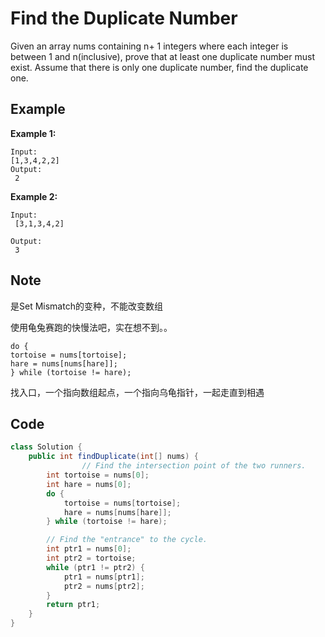 # Find the Duplicate Number

Given an array nums containing n+ 1 integers where each integer is between 1 and n(inclusive), prove that at least one duplicate number must exist. Assume that there is only one duplicate number, find the duplicate one.

## Example

**Example 1:**

```
Input:
[1,3,4,2,2]
Output:
 2
```

**Example 2:**

```
Input:
 [3,1,3,4,2]

Output:
 3
```

## Note

是Set Mismatch的变种，不能改变数组

使用龟兔赛跑的快慢法吧，实在想不到。。

```
do {
tortoise = nums[tortoise];
hare = nums[nums[hare]];
} while (tortoise != hare);
```

找入口，一个指向数组起点，一个指向乌龟指针，一起走直到相遇

## Code

```java
class Solution {
    public int findDuplicate(int[] nums) {
                // Find the intersection point of the two runners.
        int tortoise = nums[0];
        int hare = nums[0];
        do {
            tortoise = nums[tortoise];
            hare = nums[nums[hare]];
        } while (tortoise != hare);

        // Find the "entrance" to the cycle.
        int ptr1 = nums[0];
        int ptr2 = tortoise;
        while (ptr1 != ptr2) {
            ptr1 = nums[ptr1];
            ptr2 = nums[ptr2];
        }
        return ptr1;
    }
}
```
